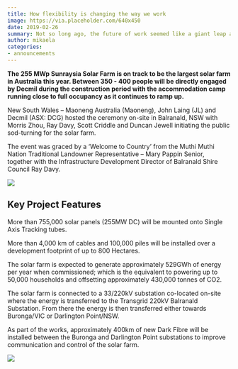 ```yaml
---
title: How flexibility is changing the way we work
image: https://via.placeholder.com/640x450
date: 2019-02-26
summary: Not so long ago, the future of work seemed like a giant leap away.
author: mikaela
categories: 
- announcements
---
```

**The 255 MWp Sunraysia Solar Farm is on track to be the largest solar farm in Australia this year. Between 350 - 400 people will be directly engaged by Decmil during the construction period with the accommodation camp running close to full occupancy as it continues to ramp up.**

New South Wales – Maoneng Australia (Maoneng), John Laing (JL) and Decmil (ASX: DCG) hosted the ceremony on-site in Balranald, NSW with Morris Zhou, Ray Davy, Scott Criddle and Duncan Jewell initiating the public sod-turning for the solar farm.

The event was graced by a ‘Welcome to Country’ from the Muthi Muthi Nation Traditional Landowner Representative – Mary Pappin Senior, together with the Infrastructure Development Director of Balranald Shire Council Ray Davy.

![](images/news/3.jpg)

## Key Project Features

More than 755,000 solar panels (255MW DC) will be mounted onto Single Axis Tracking tubes.

More than 4,000 km of cables and 100,000 piles will be installed over a development footprint of up to 800 Hectares.

The solar farm is expected to generate approximately 529GWh of energy per year when commissioned; which is the equivalent to powering up to 50,000 households and offsetting approximately 430,000 tonnes of CO2.

The solar farm is connected to a 33/220kV substation co-located on-site where the energy is transferred to the Transgrid 220kV Balranald Substation. From there the energy is then transferred either towards Buronga/VIC or Darlington Point/NSW.

As part of the works, approximately 400km of new Dark Fibre will be installed between the Buronga and Darlington Point substations to improve communication and control of the solar farm.

![](images/news/2.jpg)